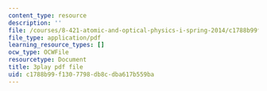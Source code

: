 ```yaml
---
content_type: resource
description: ''
file: /courses/8-421-atomic-and-optical-physics-i-spring-2014/c1788b99f1307798db8cdba617b559ba_zMlEb29UlKw.pdf
file_type: application/pdf
learning_resource_types: []
ocw_type: OCWFile
resourcetype: Document
title: 3play pdf file
uid: c1788b99-f130-7798-db8c-dba617b559ba
---
```

